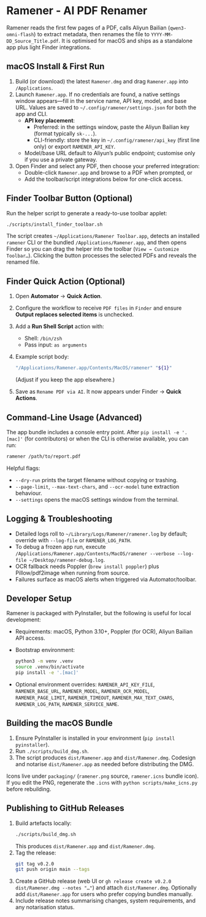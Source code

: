 # Ramener - AI PDF Renamer

Ramener reads the first few pages of a PDF, calls Aliyun Bailian (`qwen3-omni-flash`) to extract metadata, then renames the file to `YYYY-MM-DD_Source_Title.pdf`. It is optimised for macOS and ships as a standalone app plus light Finder integrations.

## macOS Install & First Run

1. Build (or download) the latest `Ramener.dmg` and drag `Ramener.app` into `/Applications`.
2. Launch `Ramener.app`. If no credentials are found, a native settings window appears—fill in the service name, API key, model, and base URL. Values are saved to `~/.config/ramener/settings.json` for both the app and CLI.
   - **API key placement**:
     - Preferred: in the settings window, paste the Aliyun Bailian key (format typically `sk-...`).
     - CLI-friendly: store the key in `~/.config/ramener/api_key` (first line only) or export `RAMENER_API_KEY`.
   - Model/base URL default to Aliyun’s public endpoint; customise only if you use a private gateway.
3. Open Finder and select any PDF, then choose your preferred integration:
   - Double-click `Ramener.app` and browse to a PDF when prompted, or
   - Add the toolbar/script integrations below for one-click access.

## Finder Toolbar Button (Optional)

Run the helper script to generate a ready-to-use toolbar applet:

```bash
./scripts/install_finder_toolbar.sh
```

The script creates `~/Applications/Ramener Toolbar.app`, detects an installed `ramener` CLI or the bundled `/Applications/Ramener.app`, and then opens Finder so you can drag the helper into the toolbar (`View → Customize Toolbar…`). Clicking the button processes the selected PDFs and reveals the renamed file.

## Finder Quick Action (Optional)

1. Open **Automator** → **Quick Action**.
2. Configure the workflow to receive `PDF files` in `Finder` and ensure **Output replaces selected items** is unchecked.
3. Add a **Run Shell Script** action with:
   - Shell: `/bin/zsh`
   - Pass input: `as arguments`
4. Example script body:

   ```bash
   "/Applications/Ramener.app/Contents/MacOS/ramener" "${1}"
   ```

   (Adjust if you keep the app elsewhere.)
5. Save as `Rename PDF via AI`. It now appears under Finder → **Quick Actions**.

## Command-Line Usage (Advanced)

The app bundle includes a console entry point. After `pip install -e '.[mac]'` (for contributors) or when the CLI is otherwise available, you can run:

```bash
ramener /path/to/report.pdf
```

Helpful flags:
- `--dry-run` prints the target filename without copying or trashing.
- `--page-limit`, `--max-text-chars`, and `--ocr-model` tune extraction behaviour.
- `--settings` opens the macOS settings window from the terminal.

## Logging & Troubleshooting

- Detailed logs roll to `~/Library/Logs/Ramener/ramener.log` by default; override with `--log-file` or `RAMENER_LOG_PATH`.
- To debug a frozen app run, execute `/Applications/Ramener.app/Contents/MacOS/ramener --verbose --log-file ~/Desktop/ramener-debug.log`.
- OCR fallback needs Poppler (`brew install poppler`) plus Pillow/pdf2image when running from source.
- Failures surface as macOS alerts when triggered via Automator/toolbar.

## Developer Setup

Ramener is packaged with PyInstaller, but the following is useful for local development:

- Requirements: macOS, Python 3.10+, Poppler (for OCR), Aliyun Bailian API access.
- Bootstrap environment:

  ```bash
  python3 -m venv .venv
  source .venv/bin/activate
  pip install -e '.[mac]'
  ```

- Optional environment overrides:
  `RAMENER_API_KEY_FILE`, `RAMENER_BASE_URL`, `RAMENER_MODEL`, `RAMENER_OCR_MODEL`, `RAMENER_PAGE_LIMIT`, `RAMENER_TIMEOUT`, `RAMENER_MAX_TEXT_CHARS`, `RAMENER_LOG_PATH`, `RAMENER_SERVICE_NAME`.

## Building the macOS Bundle

1. Ensure PyInstaller is installed in your environment (`pip install pyinstaller`).
2. Run `./scripts/build_dmg.sh`.
3. The script produces `dist/Ramener.app` and `dist/Ramener.dmg`. Codesign and notarise `dist/Ramener.app` as needed before distributing the DMG.

Icons live under `packaging/` (`ramener.png` source, `ramener.icns` bundle icon). If you edit the PNG, regenerate the `.icns` with `python scripts/make_icns.py` before rebuilding.

## Publishing to GitHub Releases

1. Build artefacts locally:
   ```bash
   ./scripts/build_dmg.sh
   ```
   This produces `dist/Ramener.app` and `dist/Ramener.dmg`.
2. Tag the release:
   ```bash
   git tag v0.2.0
   git push origin main --tags
   ```
3. Create a GitHub release (web UI or `gh release create v0.2.0 dist/Ramener.dmg --notes "…"`) and attach `dist/Ramener.dmg`. Optionally add `dist/Ramener.app` for users who prefer copying bundles manually.
4. Include release notes summarising changes, system requirements, and any notarisation status.
